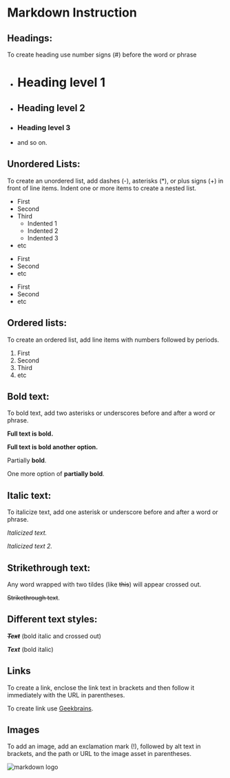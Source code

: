 # Markdown Instruction 

## Headings:

To create heading use number signs (#) before the word or phrase 
* # Heading level 1
* ## Heading level 2
* ### Heading level 3
* and so on. 


## Unordered Lists:

To create an unordered list, add dashes (-), asterisks (*), or plus signs (+) in front of line items. Indent one or more items to create a nested list.

- First
- Second
- Third
  - Indented 1
  - Indented 2
  - Indented 3
- etc

* First
* Second
* etc

+ First
+ Second
+ etc

## Ordered lists:
To create an ordered list, add line items with numbers followed by periods.

1. First
2. Second
3. Third
4. etc

## Bold text:
To bold text, add two asterisks or underscores before and after a word or phrase. 

**Full text is bold.** 

__Full text is bold another option.__

Partially **bold**.

One more option of __partially bold__.

## Italic text:
To italicize text, add one asterisk or underscore before and after a word or phrase. 

*Italicized text.*

_Italicized text 2._

## Strikethrough text:

Any word wrapped with two tildes (like ~~this~~) will appear crossed out.

~~Strikethrough text~~.


## Different text styles:
~~__*Text*__~~  (bold italic and crossed out)

__*Text*__ (bold italic)

## Links

To create a link, enclose the link text in brackets and then follow it immediately with the URL in parentheses.

To create link use [Geekbrains](https://gb.ru/). 


## Images
To add an image, add an exclamation mark (!), followed by alt text in brackets, and the path or URL to the image asset in parentheses. 


![markdown logo](https://upload.wikimedia.org/wikipedia/commons/4/48/Markdown-mark.svg)



